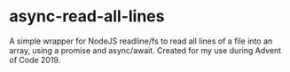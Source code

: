 # async-read-all-lines
 A simple wrapper for NodeJS readline/fs to read all lines of a file into an array, using a promise and async/await. Created for my use during Advent of Code 2019.
